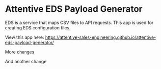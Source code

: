 # Attentive EDS Payload Generator

EDS is a service that maps CSV files to API requests. This app is used for creating EDS configuration files. 
 
View this app here: https://attentive-sales-engineering.github.io/attentive-eds-payload-generator/

More changes

And another change